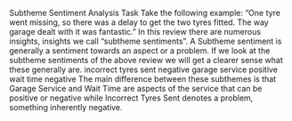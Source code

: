 Subtheme Sentiment Analysis Task
Take the following example:
“One tyre went missing, so there was a delay to get the two tyres fitted. The way garage dealt
with it was fantastic.”
In this review there are numerous insights, insights we call “subtheme sentiments”. A Subtheme
sentiment is generally a sentiment towards an aspect or a problem.
If we look at the subtheme sentiments of the above review we will get a clearer sense what these
generally are.
incorrect tyres sent negative garage service positive wait time negative
The main difference between these subthemes is that Garage Service and Wait Time are aspects
of the service that can be positive or negative while
Incorrect Tyres Sent denotes a problem, something inherently negative.
